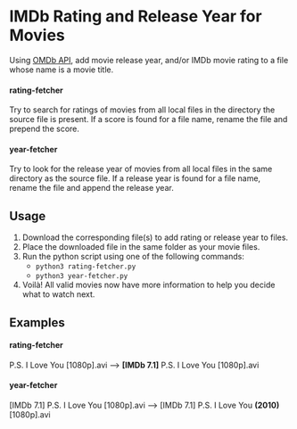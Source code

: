 # IMDb Rating and Release Year for Movies

Using [OMDb API](omdbapi.com), add movie release year, and/or IMDb movie rating to a file whose name is a movie title.

#### rating-fetcher
Try to search for ratings of movies from all local files in the directory the source file is present. If a score is found for a file name, rename the file and prepend the score. 

#### year-fetcher
Try to look for the release year of movies from all local files in the same directory as the source file. If a release year is found for a file name, rename the file and append the release year.

## Usage

1. Download the corresponding file(s) to add rating or release year to files.
2. Place the downloaded file in the same folder as your movie files.
3. Run the python script using one of the following commands:
   * `python3 rating-fetcher.py`
   * `python3 year-fetcher.py`
4. Voilà! All valid movies now have more information to help you decide what to watch next.

## Examples

#### rating-fetcher          
P.S. I Love You [1080p].avi ⟶ **[IMDb 7.1]** P.S. I Love You [1080p].avi

#### year-fetcher
[IMDb 7.1] P.S. I Love You [1080p].avi ⟶ [IMDb 7.1] P.S. I Love You **(2010)** [1080p].avi
